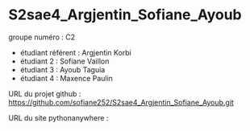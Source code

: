 # S2sae4_Argjentin_Sofiane_Ayoub

groupe numéro : C2

* étudiant référent : Argjentin Korbi
* étudiant 2 : Sofiane Vaillon
* étudiant 3 : Ayoub Taguia
* étudiant 4 : Maxence Paulin

URL du projet github : https://github.com/sofiane252/S2sae4_Argjentin_Sofiane_Ayoub.git

URL du site pythonanywhere :
